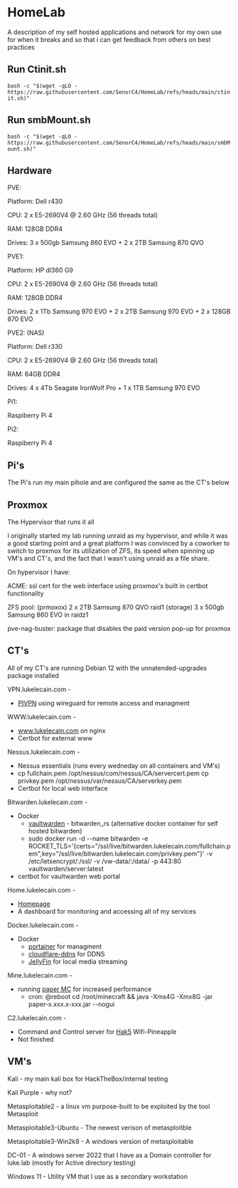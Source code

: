 # HomeLab
A description of my self hosted applications and network for my own use for when it breaks and so that i can get feedback from others on best practices

## Run Ctinit.sh
```bash -c "$(wget -qLO - https://raw.githubusercontent.com/SenorC4/HomeLab/refs/heads/main/ctinit.sh)"```

## Run smbMount.sh
```bash -c "$(wget -qLO - https://raw.githubusercontent.com/SenorC4/HomeLab/refs/heads/main/smbMount.sh)"```

## Hardware

PVE:

Platform: Dell r430

CPU: 2 x E5-2690V4 @ 2.60 GHz (56 threads total)

RAM: 128GB DDR4

Drives: 3 x 500gb Samsung 860 EVO + 2 x 2TB Samsung 870 QVO

PVE1:

Platform: HP dl360 G9

CPU: 2 x E5-2690V4 @ 2.60 GHz (56 threads total)

RAM: 128GB DDR4

Drives: 2 x 1Tb Samsung 970 EVO + 2 x 2TB Samsung 970 EVO + 2 x 128GB 870 EVO

PVE2: (NAS)

Platform: Dell r330

CPU: 2 x E5-2690V4 @ 2.60 GHz (56 threads total)

RAM: 64GB DDR4

Drives: 4 x 4Tb Seagate IronWolf Pro + 1 x 1TB Samsung 970 EVO

Pi1:

Raspiberry Pi 4

Pi2:

Raspiberry Pi 4

## Pi's

The Pi's run my main pihole and are configured the same as the CT's below

## Proxmox
The Hypervisor that runs it all

I originally started my lab running unraid as my hypervisor, and while it was a good starting point and a great platform I was convinced by a coworker to switch to proxmox for its utilization of ZFS, its speed when spinning up VM's and CT's, and the fact that I wasn't using unraid as a file share. 

On hypervisor I have:

ACME: ssl cert for the web interface using proxmox's built in certbot functionality

ZFS pool: (prmoxox) 2 x 2TB Samsung 870 QVO raid1
          (storage) 3 x 500gb Samsung 860 EVO in raidz1

pve-nag-buster: package that disables the paid version pop-up for proxmox

## CT's

All of my CT's are running Debian 12 with the unnatended-upgrades package installed

VPN.lukelecain.com - 

  * [PIVPN](https://www.pivpn.io/) using wireguard for remote access and managment

WWW.lukelecain.com - 

  * www.lukelecain.com on nginx
  * Certbot for external www
    
Nessus.lukelecain.com - 

  * Nessus essentials (runs every wedneday on all containers and VM's)
  * cp fullchain.pem /opt/nessus/com/nessus/CA/servercert.pem cp privkey.pem /opt/nessus/var/nessus/CA/serverkey.pem
  * Certbot for local web interface

Bitwarden.lukelecain.com -

  * Docker
     * [vaultwarden](https://github.com/dani-garcia/vaultwarden) - bitwarden_rs (alternative docker container for self hosted bitwarden)
     * sudo docker run -d --name bitwarden -e ROCKET_TLS='{certs="/ssl/live/bitwarden.lukelecain.com/fullchain.pem",key="/ssl/live/bitwarden.lukelecain.com/privkey.pem"}' -v /etc/letsencrypt/:/ssl/ -v /vw-data/:/data/ -p 443:80 vaultwarden/server:latest
  * certbot for vaultwarden web portal

Home.lukelecain.com - 
  
  * [Homepage](https://github.com/gethomepage/homepage)
  * A dashboard for monitoring and accessing all of my services

Docker.lukelecain.com -
  * Docker
    * [portainer](https://docs.portainer.io/start/install-ce/server/docker/linux) for managment
    * [cloudflare-ddns](https://github.com/timothymiller/cloudflare-ddns) for DDNS
    * [JellyFin](https://jellyfin.org/) for local media streaming

Mine.lukelecain.com - 

  * running [paper MC](https://papermc.io/downloads/paper) for increased performance
    * cron: @reboot cd /root/minecraft && java -Xms4G -Xmx8G -jar paper-x.xxx.x-xxx.jar --nogui

C2.lukelecain.com - 

  * Command and Control server for [Hak5](https://docs.hak5.org/cloud-c2/) Wifi-Pineapple
  * Not finished

## VM's

Kali - my main kali box for HackTheBox/internal testing

Kali Purple - why not?

Metasploitable2 - a linux vm purpose-built to be exploited by the tool Metasploit

Metasploitable3-Ubuntu - The newest verison of metasploitble

Metasploitable3-Win2k8 - A windows version of metasploitable

DC-01 - A windows server 2022 that I have as a Domain controller for luke.lab (mostly for Active directory testing)

Windows 11 - Utility VM that I use as a secondary workstation 



